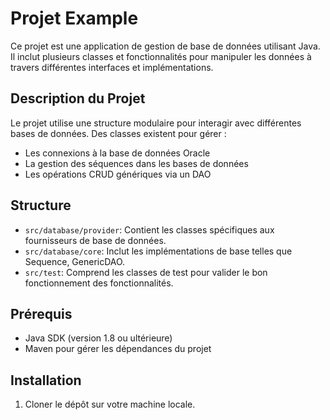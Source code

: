 # Projet Example

Ce projet est une application de gestion de base de données utilisant Java. Il inclut plusieurs classes et fonctionnalités pour manipuler les données à travers différentes interfaces et implémentations.

## Description du Projet

Le projet utilise une structure modulaire pour interagir avec différentes bases de données. Des classes existent pour gérer :
- Les connexions à la base de données Oracle
- La gestion des séquences dans les bases de données
- Les opérations CRUD génériques via un DAO

## Structure

- `src/database/provider`: Contient les classes spécifiques aux fournisseurs de base de données.
- `src/database/core`: Inclut les implémentations de base telles que Sequence, GenericDAO.
- `src/test`: Comprend les classes de test pour valider le bon fonctionnement des fonctionnalités.

## Prérequis

- Java SDK (version 1.8 ou ultérieure)
- Maven pour gérer les dépendances du projet

## Installation

1. Cloner le dépôt sur votre machine locale.